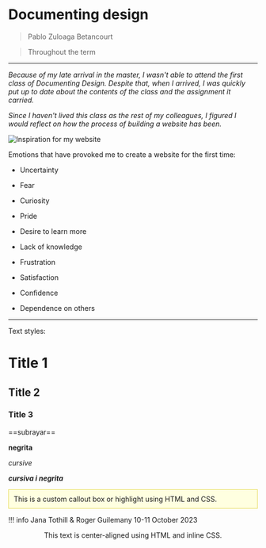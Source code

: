 # **Documenting design**

> Pablo Zuloaga Betancourt

> Throughout the term

---

_Because of my late arrival in the master, I wasn't able to attend the first class of Documenting Design. Despite that, when I arrived, I was quickly put up to date about the contents of the class and the assignment it carried._

_Since I haven't lived this class as the rest of my colleagues, I figured I would reflect on how the process of building a website has been._ 

![Inspiration for my website](../images/WebsiteGoal.gif)

Emotions that have provoked me to create a website for the first time:

- Uncertainty

- Fear

- Curiosity

- Pride

- Desire to learn more

- Lack of knowledge

- Frustration

- Satisfaction

- Confidence 

- Dependence on others 

___
Text styles:



# Title 1

## Title 2

### Title 3

==subrayar==

**negrita**

_cursive_

**_cursiva i negrita_**

<div style="background-color: #FFFFE0; padding: 10px; border: 1px solid #E6DB55;">
This is a custom callout box or highlight using HTML and CSS.
</div>


!!! info
    Jana Tothill & Roger Guilemany
    10-11 October 2023

<div style="text-align: center;">
This text is center-aligned using HTML and inline CSS.
</div>

<br></br>
<div></div>

